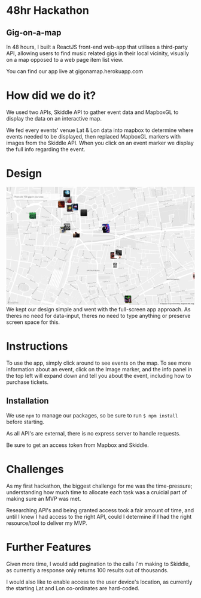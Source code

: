 # 48hr Hackathon

## Gig-on-a-map
In 48 hours, I built a ReactJS front-end web-app that utilises a third-party API, allowing users to find music related gigs in their local vicinity, visually on a map opposed to a web page item list view.

You can find our app live at gigonamap.herokuapp.com
# How did we do it?
We used two APIs, Skiddle API to gather event data and MapboxGL to display the data on an interactive map.

We fed every events' venue Lat & Lon data into mapbox to determine where events needed to be displayed, then replaced MapboxGL markers with images from the Skiddle API. When you click on an event marker we display the full info regarding the event.

# Design
![gigonamap](/screen.png)
We kept our design simple and went with the full-screen app approach. As theres no need for data-input, theres no need to type anything or preserve screen space for this.

# Instructions
To use the app, simply click around to see events on the map. To see more information about an event, click on the Image marker, and the info panel in the top left will expand down and tell you about the event, including how to purchase tickets.

## Installation

We use `npm` to manage our packages, so be sure to run `$ npm install` before starting.

As all API's are external, there is no express server to handle requests.

Be sure to get an access token from Mapbox and Skiddle.

# Challenges

As my first hackathon, the biggest challenge for me was the time-pressure; understanding how much time to allocate each task was a cruicial part of making sure an MVP was met.

Researching API's and being granted access took a fair amount of time, and until I knew I had access to the right API, could I determine if I had the right resource/tool to deliver my MVP.

# Further Features
Given more time, I would add pagination to the calls I'm making to Skiddle, as currently a response only returns 100 results out of thousands.

I would also like to enable access to the user device's location, as currently the starting Lat and Lon co-ordinates are hard-coded.

